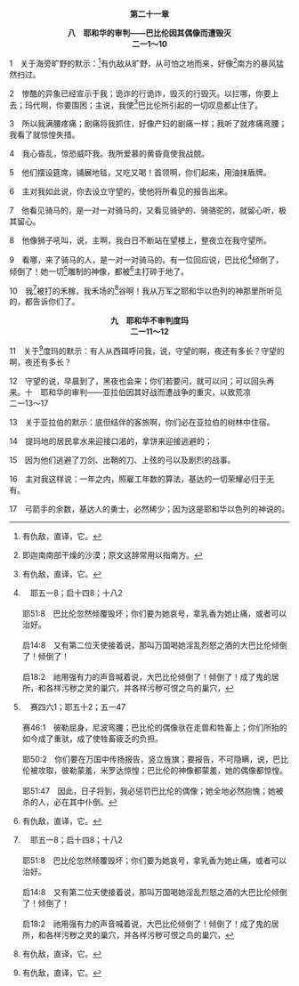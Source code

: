 <p style="text-align:center;font-weight:bold;">第二十一章</p>

<p style="text-align:center;font-weight:bold;">八　耶和华的审判——巴比伦因其偶像而遭毁灭<br>二一1～10</p>

1　关于海旁旷野的默示：[^1]有仇敌从旷野，从可怕之地而来，好像[^2]南方的暴风猛然扫过。

[^1]:有仇敌，直译，它。

[^2]:即迦南南部干燥的沙漠；原文这辞常用以指南方。

2　惨酷的异象已经宣示于我；诡诈的行诡诈，毁灭的行毁灭。以拦哪，你要上去；玛代啊，你要围困；主说，我使[^1]巴比伦所引起的一切叹息都止住了。

[^1]:直译，她。

3　所以我满腰疼痛；剧痛将我抓住，好像产妇的剧痛一样；我听了就疼痛弯腰；我看了就惊惶失措。

4　我心昏乱，惊恐威吓我。我所爱慕的黄昏竟使我战兢。

5　他们摆设筵席，铺展地毯，又吃又喝！首领啊，你们起来，用油抹盾牌。

6　主对我如此说，你去设立守望的，使他将所看见的报告出来。

7　他看见骑马的，是一对一对骑马的，又看见骑驴的、骑骆驼的，就留心听，极其留心。

8　他像狮子吼叫，说，主啊，我白日不断站在望楼上，整夜立在我守望所。

9　看哪，来了骑马的人，是一对一对骑马的。有一位回应说，巴比伦[^a]倾倒了，倾倒了！她一切[^b]雕制的神像，都被[^1]主打碎于地了。

[^1]:直译，祂。

[^a]:　耶五一8；启十四8；十八2<br><br>耶51:8　巴比伦忽然倾覆毁坏；你们要为她哀号，拿乳香为她止痛，或者可以治好。<br><br>启14:8　又有第二位天使接着说，那叫万国喝她淫乱烈怒之酒的大巴比伦倾倒了！倾倒了！<br><br>启18:2　祂用强有力的声音喊着说，大巴比伦倾倒了！倾倒了！成了鬼的居所，和各样污秽之灵的巢穴，并各样污秽可恨之鸟的巢穴，

[^b]:　赛四六1；耶五十2；五一47<br><br>赛46:1　彼勒屈身，尼波弯腰；巴比伦的偶像驮在走兽和牲畜上；你们所抬的如今成了重驮，成了使牲畜疲乏的负担。<br><br>耶50:2　你们要在万国中传扬报告，竖立旌旗；要报告，不可隐瞒，说，巴比伦被攻取，彼勒蒙羞，米罗达惊惶；巴比伦的神像都蒙羞，她的偶像都惊惶。<br><br>耶51:47　因此，日子将到，我必惩罚巴比伦的偶像；她全地必然抱愧；她被杀的人，必在其中仆倒。

10　我[^a]被打的禾稼，我禾场的[^1]谷啊！我从万军之耶和华以色列的神那里所听见的，都告诉你们了。

[^1]:直译，儿子。

[^a]:　耶五一33<br><br>耶51:33　因为万军之耶和华以色列的神如此说，巴比伦的女子好像踹谷时的禾场，再过片时，她被收割的时候就到了。

<p style="text-align:center;font-weight:bold;">九　耶和华不审判度玛<br>二一11～12</p>

11　关于[^1]度玛的默示：有人从西珥呼问我，说，守望的啊，夜还有多长？守望的啊，夜还有多长？

[^1]:即以东。

12　守望的说，早晨到了，黑夜也会来；你们若要问，就可以问；可以回头再来。十　耶和华的审判——亚拉伯因其好战而遭战争的重灾，以致荒凉<br>二一13～17

13　关于亚拉伯的默示：底但结伴的客旅啊，你们必在亚拉伯的树林中住宿。

14　提玛地的居民拿水来迎接口渴的，拿饼来迎接逃避的；

15　因为他们逃避了刀剑、出鞘的刀、上弦的弓以及剧烈的战事。

16　主对我这样说：一年之内，照雇工年数的算法，基达的一切荣耀必归于无有。

17　弓箭手的余数，基达人的勇士，必然稀少；因为这是耶和华以色列的神说的。
